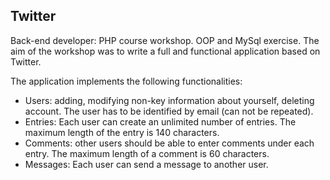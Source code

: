 <h2>Twitter</h2>

Back-end developer: PHP course workshop. OOP and MySql exercise.
The aim of the workshop was to write a full and functional application based on Twitter. 

The application implements the following functionalities:

<ul>
  <li>Users: adding, modifying non-key information about yourself, deleting account. The user has to be identified by email (can not be repeated).</li>
  <li>Entries: Each user can create an unlimited number of entries. The maximum length of the entry is 140 characters.</li>
  <li>Comments: other users should be able to enter comments under each entry. The maximum length of a comment is 60 characters.</li>
  <li>Messages: Each user can send a message to another user.</li>
</ul>
